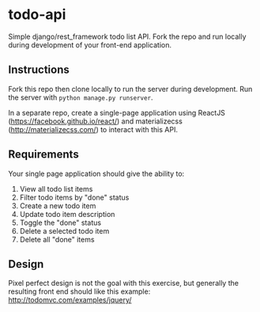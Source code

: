# todo-api
Simple django/rest_framework todo list API. Fork the repo and run locally during development of your front-end application.

## Instructions
Fork this repo then clone locally to run the server during development. Run the server with `python manage.py runserver`.

In a separate repo, create a single-page application using ReactJS (https://facebook.github.io/react/) and materializecss (http://materializecss.com/) to interact with this API.

## Requirements
Your single page application should give the ability to:
1. View all todo list items
2. Filter todo items by "done" status
3. Create a new todo item
3. Update todo item description
4. Toggle the "done" status
5. Delete a selected todo item
6. Delete all "done" items

## Design
Pixel perfect design is not the goal with this exercise, but generally the resulting front end should like this example:
http://todomvc.com/examples/jquery/
